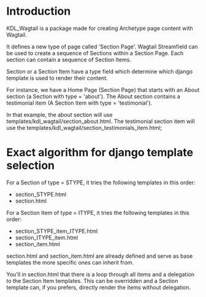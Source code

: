 # Introduction

KDL_Wagtail is a package made for creating Archetype page content with Wagtail.

It defines a new type of page called 'Section Page'.
Wagtail Streamfield can be used to create a sequence of Sections within a Section Page.
Each section can contain a sequence of Section Items.

Section or a Section Item have a type field which determine which django template
is used to render their content.
 
For instance, we have a Home Page (Section Page) 
that starts with an About section (a Section with type = 'about').
The About section contains a testimonial item (A Section Item with type = 'testimonial').

In that example, the about section will use templates/kdl_wagtail/section_about.html.
The testimonial section item will use the templates/kdl_wagtail/section_testimonials_item.html;

# Exact algorithm for django template selection

For a Section of type = STYPE, it tries the following templates in this order:
* section_STYPE.html
* section.html

For a Section Item of type = ITYPE, it tries the following templates in this order:
* section_STYPE_item_ITYPE.html
* section_ITYPE_item.html
* section_item.html

section.html and section_item.html are already defined and serve as base templates
the more specific ones can inherit from.

You'll in section.html that there is a loop through all items and a delegation to
the Section Item templates. This can be overridden and a Section template can,
if you prefers, directly render the items without delegation.
